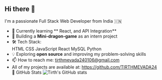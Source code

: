 ## Hi there 👋

 
I'm a passionate Full Stack Web Developer from India 🇮🇳

- 🌱 Currently learning ** React, and API Integration**
- 💼 Building a **Mini-dragon-game** as an intern project
- 🛠️ Tech Stack:  
  HTML CSS JavaScript React  MySQL Python
- 💡 Exploring **open source** and improving my problem-solving skills
- 📫 How to reach me:
   tirthmevada240106@gmail.com
- All of my projects are available at:
   https://github.com/TIRTHMEVADA24
🔧 GitHub Stats
![Tirth's GitHub stats](https://github-readme-stats.vercel.app/api?username=TIRTHMEVADA24&show_icons=true&theme=tokyonight)
